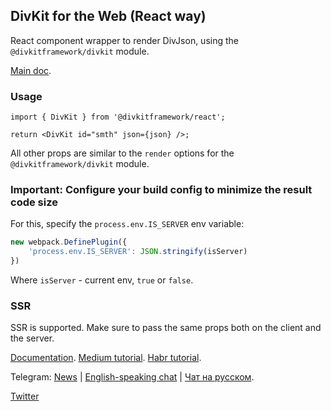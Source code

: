 ## DivKit for the Web (React way)

React component wrapper to render DivJson, using the `@divkitframework/divkit` module.

[Main doc](../divkit/README.md).

### Usage

```tsx
import { DivKit } from '@divkitframework/react';

return <DivKit id="smth" json={json} />;
```

All other props are similar to the `render` options for the `@divkitframework/divkit` module.

### Important: Configure your build config to minimize the result code size

For this, specify the `process.env.IS_SERVER` env variable:

```js
new webpack.DefinePlugin({
    'process.env.IS_SERVER': JSON.stringify(isServer)
})
```

Where `isServer` - current env, `true` or `false`.

### SSR

SSR is supported. Make sure to pass the same props both on the client and the server.

[Documentation](https://divkit.tech/doc). [Medium tutorial](https://medium.com/p/cad519252f0f). [Habr tutorial](https://habr.com/ru/company/yandex/blog/683886/).

Telegram: [News](https://t.me/divkit_news) | [English-speaking chat](https://t.me/divkit_community_en) | [Чат на русском](https://t.me/divkit_community_ru).

[Twitter](https://twitter.com/DivKitFramework)
